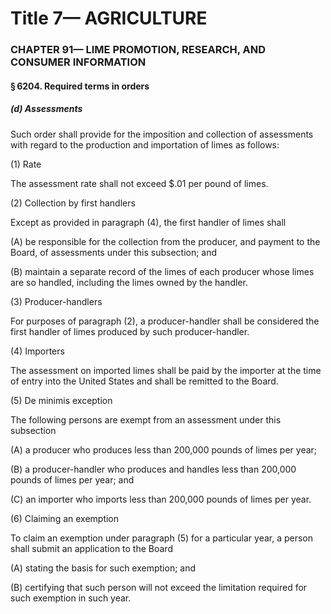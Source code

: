 
# Title 7— AGRICULTURE
### CHAPTER 91— LIME PROMOTION, RESEARCH, AND CONSUMER INFORMATION
#### § 6204. Required terms in orders
##### (d) Assessments

Such order shall provide for the imposition and collection of assessments with regard to the production and importation of limes as follows:

(1) Rate

The assessment rate shall not exceed $.01 per pound of limes.

(2) Collection by first handlers

Except as provided in paragraph (4), the first handler of limes shall

(A) be responsible for the collection from the producer, and payment to the Board, of assessments under this subsection; and

(B) maintain a separate record of the limes of each producer whose limes are so handled, including the limes owned by the handler.

(3) Producer-handlers

For purposes of paragraph (2), a producer-handler shall be considered the first handler of limes produced by such producer-handler.

(4) Importers

The assessment on imported limes shall be paid by the importer at the time of entry into the United States and shall be remitted to the Board.

(5) De minimis exception

The following persons are exempt from an assessment under this subsection

(A) a producer who produces less than 200,000 pounds of limes per year;

(B) a producer-handler who produces and handles less than 200,000 pounds of limes per year; and

(C) an importer who imports less than 200,000 pounds of limes per year.

(6) Claiming an exemption

To claim an exemption under paragraph (5) for a particular year, a person shall submit an application to the Board

(A) stating the basis for such exemption; and

(B) certifying that such person will not exceed the limitation required for such exemption in such year.
